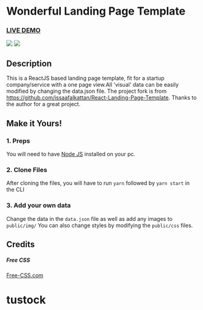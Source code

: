 # Wonderful Landing Page Template

### <a href="https://wonderfullandingpage.github.io/mylandingpage/">LIVE DEMO</a> 

![](https://github.com/wonderfullandingpage/mylandingpage/blob/master/imgs/01.jpg?raw=true)
![](https://github.com/wonderfullandingpage/mylandingpage/blob/master/imgs/02.jpg?raw=true)

## Description
This is a ReactJS based landing page template, fit for a startup company/service with a one page view.All 'visual' data can be easily modified by changing the data.json file. The project fork is from https://github.com/issaafalkattan/React-Landing-Page-Template. Thanks to the author for a great project.

## Make it Yours!
### 1. Preps
You will need to have <a href="https://nodejs.org/">Node JS</a> installed on your pc. 

### 2. Clone Files
After cloning the files, you will have to run ```yarn``` followed by ```yarn start``` in the CLI
### 3. Add your own data 
Change the data in the ```data.json``` file as well as add any images to ```public/img/```
You can also change styles by modifying the ```public/css``` files.


## Credits
##### Free CSS 
<a href="https://www.free-css.com/assets/files/free-css-templates/preview/page234/interact/">Free-CSS.com </a>

# tustock
